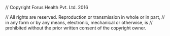 // Copyright Forus Health Pvt. Ltd. 2016
 
// All rights are reserved. Reproduction or transmission in whole or in part,
// in any form or by any means, electronic, mechanical or otherwise, is
// prohibited without the prior written consent of the copyright owner.

